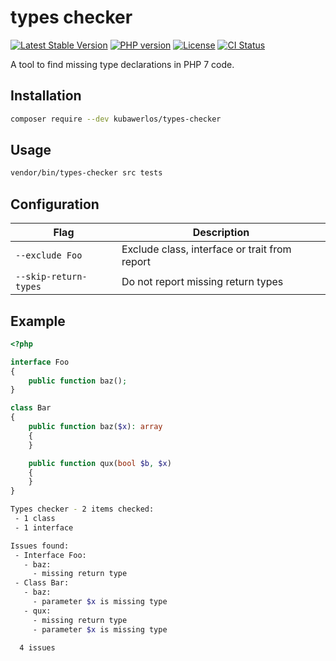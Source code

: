 # types checker

[![Latest Stable Version](https://img.shields.io/packagist/v/kubawerlos/types-checker.svg)](https://packagist.org/packages/kubawerlos/types-checker)
[![PHP version](https://img.shields.io/packagist/php-v/kubawerlos/types-checker.svg)](https://php.net)
[![License](https://img.shields.io/github/license/kubawerlos/types-checker.svg)](https://packagist.org/packages/kubawerlos/types-checker)
[![CI Status](https://github.com/kubawerlos/types-checker/workflows/CI/badge.svg?branch=master&event=push)](https://github.com/kubawerlos/types-checker/actions)

A tool to find missing type declarations in PHP 7 code.


## Installation

```bash
composer require --dev kubawerlos/types-checker
```


## Usage

```bash
vendor/bin/types-checker src tests
```

## Configuration

| Flag                  | Description                                   |
| --------------------- | --------------------------------------------- |
| `--exclude Foo`       | Exclude class, interface or trait from report |
| `--skip-return-types` | Do not report missing return types            |

## Example

```php
<?php

interface Foo
{
    public function baz();
}

class Bar
{
    public function baz($x): array
    {
    }

    public function qux(bool $b, $x)
    {
    }
}
```

```bash
Types checker - 2 items checked:
 - 1 class
 - 1 interface

Issues found:
 - Interface Foo:
   - baz:
     - missing return type
 - Class Bar:
   - baz:
     - parameter $x is missing type
   - qux:
     - missing return type
     - parameter $x is missing type

  4 issues
```
